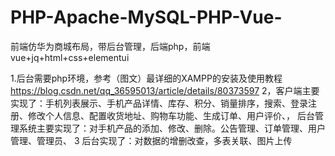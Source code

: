 # PHP-Apache-MySQL-PHP-Vue-
前端仿华为商城布局，带后台管理，后端php，前端vue+jq+html+css+elementui

1.后台需要php环境，参考（图文）最详细的XAMPP的安装及使用教程
https://blog.csdn.net/qq_36595013/article/details/80373597
2，客户端主要实现了：手机列表展示、手机产品详情、库存、积分、销量排序，搜索、登录注册、修改个人信息、配置收货地址、购物车功能、生成订单、用户评价、，
后台管理系统主要实现了：对手机产品的添加、修改、删除。公告管理、订单管理、用户管理、管理员、
3 后台实现了：对数据的增删改查，多表关联、图片上传


